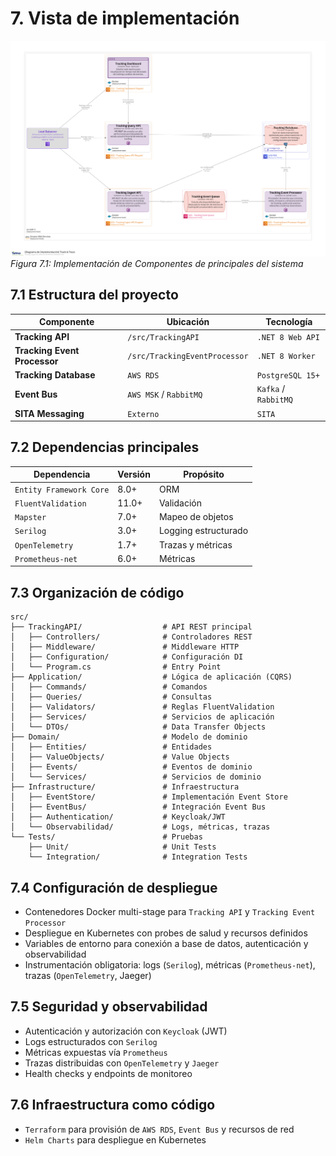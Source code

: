 # 7. Vista de implementación

![Vista de implementación del Sistema de Track & Trace](/diagrams/servicios-corporativos/track_and_trace_deployment.png)
*Figura 7.1: Implementación de Componentes de principales del sistema*

## 7.1 Estructura del proyecto

| Componente                | Ubicación                        | Tecnología                |
|---------------------------|----------------------------------|---------------------------|
| **Tracking API**          | `/src/TrackingAPI`               | `.NET 8 Web API`          |
| **Tracking Event Processor** | `/src/TrackingEventProcessor`  | `.NET 8 Worker`           |
| **Tracking Database**     | `AWS RDS`                        | `PostgreSQL 15+`          |
| **Event Bus**             | `AWS MSK` / `RabbitMQ`           | `Kafka` / `RabbitMQ`      |
| **SITA Messaging**        | `Externo`                        | `SITA`                    |

## 7.2 Dependencias principales

| Dependencia           | Versión | Propósito                |
|----------------------|---------|--------------------------|
| `Entity Framework Core` | 8.0+    | ORM                     |
| `FluentValidation`      | 11.0+   | Validación              |
| `Mapster`               | 7.0+    | Mapeo de objetos        |
| `Serilog`               | 3.0+    | Logging estructurado    |
| `OpenTelemetry`         | 1.7+    | Trazas y métricas       |
| `Prometheus-net`        | 6.0+    | Métricas                |

## 7.3 Organización de código

```text
src/
├── TrackingAPI/                  # API REST principal
│   ├── Controllers/              # Controladores REST
│   ├── Middleware/               # Middleware HTTP
│   ├── Configuration/            # Configuración DI
│   └── Program.cs                # Entry Point
├── Application/                  # Lógica de aplicación (CQRS)
│   ├── Commands/                 # Comandos
│   ├── Queries/                  # Consultas
│   ├── Validators/               # Reglas FluentValidation
│   ├── Services/                 # Servicios de aplicación
│   └── DTOs/                     # Data Transfer Objects
├── Domain/                       # Modelo de dominio
│   ├── Entities/                 # Entidades
│   ├── ValueObjects/             # Value Objects
│   ├── Events/                   # Eventos de dominio
│   └── Services/                 # Servicios de dominio
├── Infrastructure/               # Infraestructura
│   ├── EventStore/               # Implementación Event Store
│   ├── EventBus/                 # Integración Event Bus
│   ├── Authentication/           # Keycloak/JWT
│   └── Observabilidad/           # Logs, métricas, trazas
└── Tests/                        # Pruebas
    ├── Unit/                     # Unit Tests
    └── Integration/              # Integration Tests
```

## 7.4 Configuración de despliegue

- Contenedores Docker multi-stage para `Tracking API` y `Tracking Event Processor`
- Despliegue en Kubernetes con probes de salud y recursos definidos
- Variables de entorno para conexión a base de datos, autenticación y observabilidad
- Instrumentación obligatoria: logs (`Serilog`), métricas (`Prometheus-net`), trazas (`OpenTelemetry`, Jaeger)

## 7.5 Seguridad y observabilidad

- Autenticación y autorización con `Keycloak` (JWT)
- Logs estructurados con `Serilog`
- Métricas expuestas vía `Prometheus`
- Trazas distribuidas con `OpenTelemetry` y `Jaeger`
- Health checks y endpoints de monitoreo

## 7.6 Infraestructura como código

- `Terraform` para provisión de `AWS RDS`, `Event Bus` y recursos de red
- `Helm Charts` para despliegue en Kubernetes

